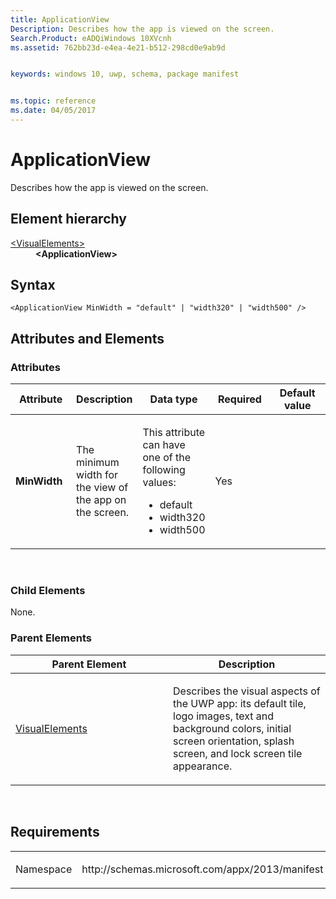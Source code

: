 ```yaml
---
title: ApplicationView
Description: Describes how the app is viewed on the screen.
Search.Product: eADQiWindows 10XVcnh
ms.assetid: 762bb23d-e4ea-4e21-b512-298cd0e9ab9d


keywords: windows 10, uwp, schema, package manifest


ms.topic: reference
ms.date: 04/05/2017
---
```


# ApplicationView

Describes how the app is viewed on the screen.

## Element hierarchy

<dl>
<dt><a href="element-visualelements.md">&lt;VisualElements&gt;</a></dt>
<dd><b>&lt;ApplicationView&gt;</b></dd>
</dl>

## Syntax

``` syntax
<ApplicationView MinWidth = "default" | "width320" | "width500" />
```

## Attributes and Elements


### Attributes

<table>
<colgroup>
<col width="20%" />
<col width="20%" />
<col width="20%" />
<col width="20%" />
<col width="20%" />
</colgroup>
<thead>
<tr class="header">
<th>Attribute</th>
<th>Description</th>
<th>Data type</th>
<th>Required</th>
<th>Default value</th>
</tr>
</thead>
<tbody>
<tr class="odd">
<td><strong>MinWidth</strong></td>
<td><p>The minimum width for the view of the app on the screen.</p></td>
<td><p>This attribute can have one of the following values:</p>
<ul>
<li>default</li>
<li>width320</li>
<li>width500</li>
</ul></td>
<td>Yes</td>
<td></td>
</tr>
</tbody>
</table>

 

### Child Elements

None.

### Parent Elements

<table>
<colgroup>
<col width="50%" />
<col width="50%" />
</colgroup>
<thead>
<tr class="header">
<th>Parent Element</th>
<th>Description</th>
</tr>
</thead>
<tbody>
<tr class="odd">
<td><a href="element-visualelements.md">VisualElements</a> </td>
<td><p>Describes the visual aspects of the UWP app: its default tile, logo images, text and background colors, initial screen orientation, splash screen, and lock screen tile appearance.</p></td>
</tr>
</tbody>
</table>

 

## Requirements

<table>
<colgroup>
<col width="50%" />
<col width="50%" />
</colgroup>
<tbody>
<tr class="odd">
<td><p>Namespace</p></td>
<td><p>http://schemas.microsoft.com/appx/2013/manifest</p></td>
</tr>
</tbody>
</table>

 

 



